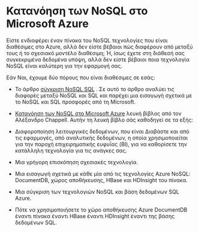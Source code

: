 <properties 
    pageTitle="Κατανόηση των τεχνολογιών NoSQL στην Azure | Microsoft Azure" 
    description="Μάθετε πώς Azure NoSQL μπορεί να σας βοηθήσει να διαχειρίζεστε τα δεδομένα που δεν είναι κατάλληλες για σχεσιακές βάσεις δεδομένων. DocumentDB έναντι χώρος αποθήκευσης πινάκων του έναντι HBase έναντι HDInsight έναντι της βάσης δεδομένων SQL." 
    editor="cgronlun" 
    manager="jhubbard" 
    services="documentdb, storage, hdinsight" 
    documentationCenter="" 
    authors="mimig1"/>

<tags 
    ms.service="multiple" 
    ms.workload="multiple" 
    ms.tgt_pltfrm="na" 
    ms.devlang="na" 
    ms.topic="article" 
    ms.date="10/26/2016" 
    ms.author="mimig"/>

# <a name="understanding-nosql-on-microsoft-azure"></a>Κατανόηση των NoSQL στο Microsoft Azure

Είστε ενδιαφέρει έναν πίνακα του NoSQL τεχνολογίες που είναι διαθέσιμες στο Azure, αλλά δεν είστε βέβαιοι πώς διαφέρουν από μεταξύ τους ή το σχεσιακό μοντέλο διαθέσιμη; Ή, ίσως έχετε στη διάθεσή σας συγκεκριμένα δεδομένα υπόψη, αλλά δεν είστε βέβαιοι ποια τεχνολογία NoSQL είναι καλύτερη για την εφαρμογή σας. 


Εάν Ναι, έχουμε δύο πόρους που είναι διαθέσιμες σε εσάς: 

- Το άρθρο [σύγκριση NoSQL SQL](documentdb-nosql-vs-sql.md) . Σε αυτό το άρθρο αναλύει τις διαφορές μεταξύ NoSQL και SQL και παρέχει μια εισαγωγή σχετικά με το NoSQL και SQL προσφορές από τη Microsoft.
- [Κατανόηση των NoSQL στο Microsoft Azure](http://go.microsoft.com/fwlink/p/?LinkId=330292) λευκή βίβλος από τον Αλέξανδρο Chappell. Αυτήν τη λευκή βίβλο σάς καθοδηγεί σε τα εξής:

 - Διαφοροποίηση λειτουργικές δεδομένων, που είναι Διαβάστε και από τις εφαρμογές, από αναλυτικής δεδομένων, η οποία χρησιμοποιείται για την παροχή επιχειρηματικής ευφυΐας (BI), για να καθορίσετε την κατάλληλη τεχνολογία για τις ανάγκες σας.
 - Μια γρήγορη επισκόπηση σχεσιακές τεχνολογία.
 - Μια εισαγωγή σχετικά με κάθε μία από τις τεχνολογίες Azure NoSQL: DocumentDB, χώρος αποθήκευσης, HBase και HDInsight του πίνακα.
 - Μια σύγκριση των τεχνολογιών NoSQL και βάση δεδομένων SQL Azure. 
 - Πότε να χρησιμοποιήσετε το χώρο αποθήκευσης Azure DocumentDB έναντι πίνακα έναντι HBase έναντι HDInsight έναντι της βάσης δεδομένων SQL.


 
